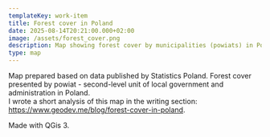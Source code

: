```yaml
---
templateKey: work-item
title: Forest cover in Poland
date: 2025-08-14T20:21:00.000+02:00
image: /assets/forest_cover.png
description: Map showing forest cover by municipalities (powiats) in Poland
type: map
---
```

Map prepared based on data published by Statistics Poland. Forest cover presented by powiat - second-level unit of local government and administration in Poland.\
I wrote a short analysis of this map in the writing section: <https://www.geodev.me/blog/forest-cover-in-poland>.

Made with QGis 3.
